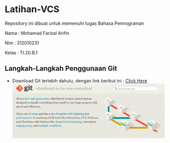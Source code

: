 # Latihan-VCS
Repository ini dibuat untuk memenuhi tugas Bahasa Pemrograman

Nama      : Mohamad Farizal Arifin

Nim        : 312010231

Kelas      : TI.20.B.1

## Langkah-Langkah Penggunaan Git

* Download Git terlebih dahulu, dengan link berikut ini : [Click Here](https://git-scm.com/)
![Gambar Git SCM](pict/git-dwnld.PNG)